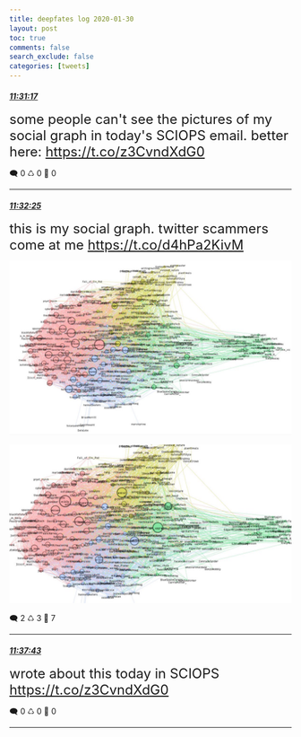 ```yaml
---
title: deepfates log 2020-01-30
layout: post
toc: true
comments: false
search_exclude: false
categories: [tweets]
---
```



#### <a href = "https://twitter.com/deepfates/status/1222950427924123650">*11:31:17*</a>

<font size="5">some people can't see the pictures of my social graph in today's SCIOPS email. better here:  https://t.co/z3CvndXdG0</font>



🗨️ 0 ♺ 0 🤍  0   

---
    
#### <a href = "https://twitter.com/deepfates/status/1222950709798162433">*11:32:25*</a>

<font size="5">this is my social graph. twitter scammers come at me  https://t.co/d4hPa2KivM</font>

![image from twitter](/images/EPjLLh2UcAAcfY4.jpg)

![image from twitter](/images/EPjLLh2VUAAqjqk.jpg)


🗨️ 2 ♺ 3 🤍  7   

---
    
#### <a href = "https://twitter.com/deepfates/status/1222952043431612417">*11:37:43*</a>

<font size="5">wrote about this today in SCIOPS  https://t.co/z3CvndXdG0</font>



🗨️ 0 ♺ 0 🤍  0   

---
    
            

